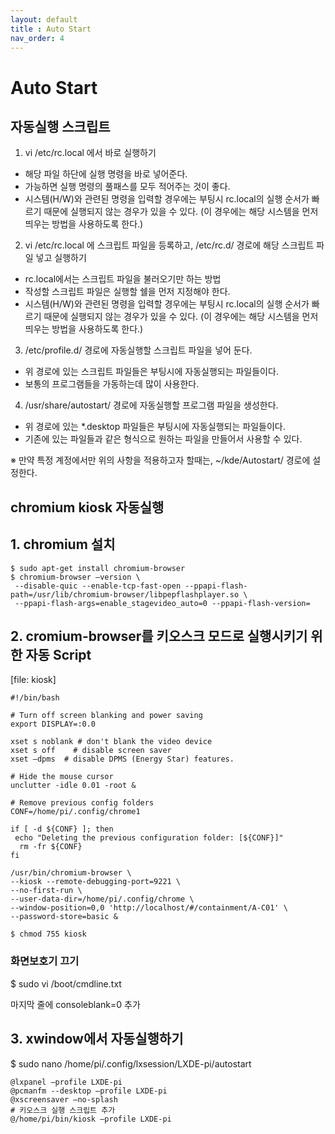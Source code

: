 ```yaml
---
layout: default
title : Auto Start
nav_order: 4
---
```


# Auto Start

## 자동실행 스크립트
1. vi /etc/rc.local 에서 바로 실행하기
- 해당 파일 하단에 실행 명령을 바로 넣어준다.
- 가능하면 실행 명령의 풀패스를 모두 적어주는 것이 좋다.
- 시스템(H/W)와 관련된 명령을 입력할 경우에는 부팅시 rc.local의 실행 순서가 빠르기 때문에 실행되지 않는 경우가 있을 수 있다. (이 경우에는 해당 시스템을 먼저 띄우는 방법을 사용하도록 한다.)

2. vi /etc/rc.local 에 스크립트 파일을 등록하고, /etc/rc.d/ 경로에 해당 스크립트 파일 넣고 실행하기
- rc.local에서는 스크립트 파일을 불러오기만 하는 방법
- 작성할 스크립트 파일은 실행할 쉘을 먼저 지정해야 한다.
- 시스템(H/W)와 관련된 명령을 입력할 경우에는 부팅시 rc.local의 실행 순서가 빠르기 때문에 실행되지 않는 경우가 있을 수 있다. (이 경우에는 해당 시스템을 먼저 띄우는 방법을 사용하도록 한다.)

3. /etc/profile.d/ 경로에 자동실행할 스크립트 파일을 넣어 둔다.
- 위 경로에 있는 스크립트 파일들은 부팅시에 자동실행되는 파일들이다.
- 보통의 프로그램들을 가동하는데 많이 사용한다.

4. /usr/share/autostart/ 경로에 자동실행할 프로그램 파일을 생성한다.
- 위 경로에 있는 *.desktop 파일들은 부팅시에 자동실행되는 파일들이다.
- 기존에 있는 파일들과 같은 형식으로 원하는 파일을 만들어서 사용할 수 있다.

※ 만약 특정 계정에서만 위의 사항을 적용하고자 할때는,
    ~/kde/Autostart/ 경로에 설정한다.

## chromium kiosk 자동실행
## 1. chromium 설치
```
$ sudo apt-get install chromium-browser
$ chromium-browser —version \
 --disable-quic --enable-tcp-fast-open --ppapi-flash-path=/usr/lib/chromium-browser/libpepflashplayer.so \
 --ppapi-flash-args=enable_stagevideo_auto=0 --ppapi-flash-version=
```

## 2. cromium-browser를 키오스크 모드로 실행시키기 위한 자동 Script
[file: kiosk]
```
#!/bin/bash
      
# Turn off screen blanking and power saving
export DISPLAY=:0.0
      
xset s noblank # don't blank the video device
xset s off    # disable screen saver
xset –dpms  # disable DPMS (Energy Star) features.
      
# Hide the mouse cursor
unclutter -idle 0.01 -root &
      
# Remove previous config folders
CONF=/home/pi/.config/chrome1
      
if [ -d ${CONF} ]; then
 echo "Deleting the previous configuration folder: [${CONF}]"
  rm -fr ${CONF}
fi
      
/usr/bin/chromium-browser \
--kiosk --remote-debugging-port=9221 \
--no-first-run \
--user-data-dir=/home/pi/.config/chrome \
--window-position=0,0 'http://localhost/#/containment/A-C01' \
--password-store=basic &
```
```
$ chmod 755 kiosk
```
### 화면보호기 끄기
$ sudo vi /boot/cmdline.txt

마지막 줄에 consoleblank=0 추가

## 3. xwindow에서 자동실행하기
$ sudo nano /home/pi/.config/lxsession/LXDE-pi/autostart 
```
@lxpanel —profile LXDE-pi
@pcmanfm --desktop —profile LXDE-pi
@xscreensaver –no-splash
# 키오스크 실행 스크립트 추가
@/home/pi/bin/kiosk —profile LXDE-pi
```
